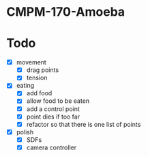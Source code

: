 # CMPM-170-Amoeba

# Todo
- [x] movement
  - [x] drag points
  - [x] tension
- [x] eating
  - [x] add food
  - [x] allow food to be eaten
  - [x] add a control point
  - [x] point dies if too far
  - [x] refactor so that there is one list of points
- [x] polish
  - [x] SDFs
  - [x] camera controller
